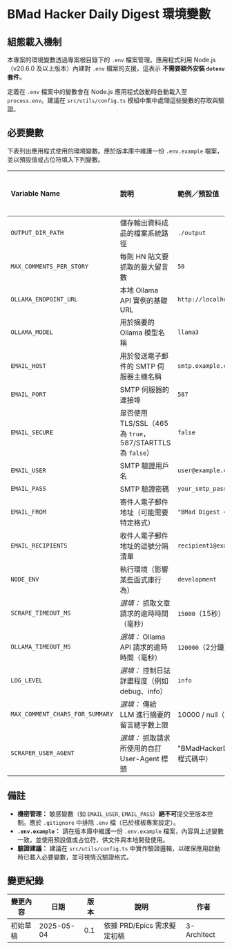 # BMad Hacker Daily Digest 環境變數

## 組態載入機制

本專案的環境變數透過專案根目錄下的 `.env` 檔案管理。應用程式利用 Node.js（v20.6.0 及以上版本）內建對 `.env` 檔案的支援，這表示 **不需要額外安裝 `dotenv` 套件**。

定義在 `.env` 檔案中的變數會在 Node.js 應用程式啟動時自動載入至 `process.env`。建議在 `src/utils/config.ts` 模組中集中處理這些變數的存取與驗證。

## 必要變數

下表列出應用程式使用的環境變數。應於版本庫中維護一份 `.env.example` 檔案，並以預設值或占位符填入下列變數。

| Variable Name                   | 說明                                                                 | 範例／預設值                               | 是否必要 | 是否敏感 | 來源           |
| :------------------------------ | :------------------------------------------------------------------ | :---------------------------------------- | :-------- | :--------- | :------------- |
| `OUTPUT_DIR_PATH`               | 儲存輸出資料成品的檔案系統路徑                                       | `./output`                                | 是        | 否         | Epic 1         |
| `MAX_COMMENTS_PER_STORY`        | 每則 HN 貼文要抓取的最大留言數                                       | `50`                                      | 是        | 否         | PRD            |
| `OLLAMA_ENDPOINT_URL`           | 本地 Ollama API 實例的基礎 URL                                      | `http://localhost:11434`                  | 是        | 否         | Epic 4         |
| `OLLAMA_MODEL`                  | 用於摘要的 Ollama 模型名稱                                          | `llama3`                                  | 是        | 否         | Epic 4         |
| `EMAIL_HOST`                    | 用於發送電子郵件的 SMTP 伺服器主機名稱                              | `smtp.example.com`                        | 是        | 否         | Epic 5         |
| `EMAIL_PORT`                    | SMTP 伺服器的連接埠                                                 | `587`                                     | 是        | 否         | Epic 5         |
| `EMAIL_SECURE`                  | 是否使用 TLS/SSL（465 為 `true`，587/STARTTLS 為 `false`）          | `false`                                   | 是        | 否         | Epic 5         |
| `EMAIL_USER`                    | SMTP 驗證用戶名                                                     | `user@example.com`                        | 是        | **是**     | Epic 5         |
| `EMAIL_PASS`                    | SMTP 驗證密碼                                                       | `your_smtp_password`                      | 是        | **是**     | Epic 5         |
| `EMAIL_FROM`                    | 寄件人電子郵件地址（可能需要特定格式）                              | `"BMad Digest <digest@example.com>"`      | 是        | 否         | Epic 5         |
| `EMAIL_RECIPIENTS`              | 收件人電子郵件地址的逗號分隔清單                                   | `recipient1@example.com,r2@test.org`      | 是        | 否         | Epic 5         |
| `NODE_ENV`                      | 執行環境（影響某些函式庫行為）                                     | `development`                             | 否        | 否         | Standard Node  |
| `SCRAPE_TIMEOUT_MS`             | _選填：_ 抓取文章請求的逾時時間（毫秒）                            | `15000`（15秒）                           | 否        | 否         | Good Practice  |
| `OLLAMA_TIMEOUT_MS`             | _選填：_ Ollama API 請求的逾時時間（毫秒）                          | `120000`（2分鐘）                         | 否        | 否         | Good Practice  |
| `LOG_LEVEL`                     | _選填：_ 控制日誌詳盡程度（例如 debug、info）                       | `info`                                    | 否        | 否         | Good Practice  |
| `MAX_COMMENT_CHARS_FOR_SUMMARY` | _選填：_ 傳給 LLM 進行摘要的留言總字數上限                         | 10000 / null（未設定則使用全部）         | 否        | 否         | Arch Decision  |
| `SCRAPER_USER_AGENT`            | _選填：_ 抓取請求所使用的自訂 User-Agent 標頭                       | "BMadHackerDigest/0.1"（預設寫在程式碼中）| 否        | 否         | Arch Decision  |

## 備註

- **機密管理：** 敏感變數（如 `EMAIL_USER`, `EMAIL_PASS`）**絕不可**提交至版本控制。應於 `.gitignore` 中排除 `.env` 檔（已於樣板專案設定）。
- **`.env.example`：** 請在版本庫中維護一份 `.env.example` 檔案，內容與上述變數一致，並使用預設值或占位符，供文件與本地開發使用。
- **驗證建議：** 建議在 `src/utils/config.ts` 中實作驗證邏輯，以確保應用啟動時已載入必要變數，並可視情況驗證格式。

## 變更紀錄

| 變更內容      | 日期        | 版本    | 說明                                     | 作者         |
| ------------- | ----------- | ------- | ---------------------------------------- | ------------ |
| 初始草稿      | 2025-05-04  | 0.1     | 依據 PRD/Epics 需求擬定初稿              | 3-Architect  |
